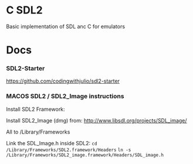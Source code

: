 # C SDL2

Basic implementation of SDL anc C for emulators


# Docs

### SDL2-Starter

https://github.com/codingwithjulio/sdl2-starter

### MACOS SDL2 / SDL2_Image instructions

Install SDL2 Framework:

Install SDL2_Image (dmg) from:
http://www.libsdl.org/projects/SDL_image/

All to /Library/Frameworks

Link the SDL_Image.h inside SDL2:
`cd /Library/Frameworks/SDL2.framework/Headers`
`ln -s /Library/Frameworks/SDL2_image.framework/Headers/SDL_image.h`
